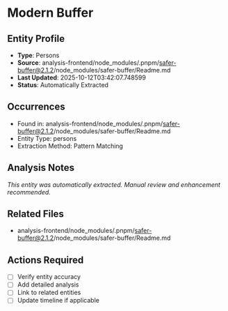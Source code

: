 # Modern Buffer

## Entity Profile
- **Type**: Persons
- **Source**: analysis-frontend/node_modules/.pnpm/safer-buffer@2.1.2/node_modules/safer-buffer/Readme.md
- **Last Updated**: 2025-10-12T03:42:07.748599
- **Status**: Automatically Extracted

## Occurrences
- Found in: analysis-frontend/node_modules/.pnpm/safer-buffer@2.1.2/node_modules/safer-buffer/Readme.md
- Entity Type: persons
- Extraction Method: Pattern Matching

## Analysis Notes
*This entity was automatically extracted. Manual review and enhancement recommended.*

## Related Files
- analysis-frontend/node_modules/.pnpm/safer-buffer@2.1.2/node_modules/safer-buffer/Readme.md

## Actions Required
- [ ] Verify entity accuracy
- [ ] Add detailed analysis
- [ ] Link to related entities
- [ ] Update timeline if applicable
